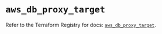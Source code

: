 # `aws_db_proxy_target`

Refer to the Terraform Registry for docs: [`aws_db_proxy_target`](https://registry.terraform.io/providers/hashicorp/aws/6.11.0/docs/resources/db_proxy_target).
